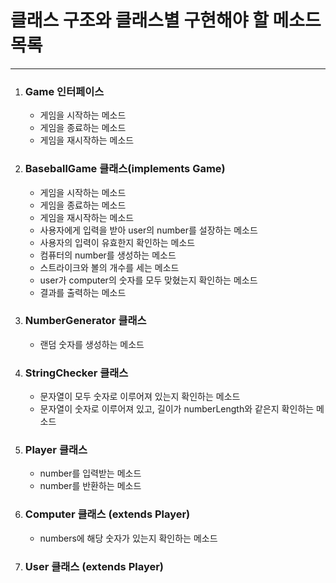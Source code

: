 <h1>클래스 구조와 클래스별 구현해야 할 메소드 목록</h1>
<hr>
<ol>
    <li>
        <h3>Game 인터페이스</h3>
        <ul>
            <li>게임을 시작하는 메소드</li>
            <li>게임을 종료하는 메소드</li>
            <li>게임을 재시작하는 메소드</li>
        </ul>
    </li>
    <li>
        <h3>BaseballGame 클래스(implements Game)</h3>
        <ul>
            <li>게임을 시작하는 메소드</li>
            <li>게임을 종료하는 메소드</li>
            <li>게임을 재시작하는 메소드</li>
            <li>사용자에게 입력을 받아 user의 number를 설장하는 메소드</li>
            <li>사용자의 입력이 유효한지 확인하는 메소드</li>
            <li>컴퓨터의 number를 생성하는 메소드</li>
            <li>스트라이크와 볼의 개수를 세는 메소드</li>
            <li>user가 computer의 숫자를 모두 맞혔는지 확인하는 메소드</li>
            <li>결과를 출력하는 메소드</li>
        </ul>
    </li>
    <li>
        <h3>NumberGenerator 클래스</h3>
        <ul>
            <li>랜덤 숫자를 생성하는 메소드</li>
        </ul>
    </li>
    <li>
        <h3>StringChecker 클래스</h3>
        <ul>
            <li>문자열이 모두 숫자로 이루어져 있는지 확인하는 메소드</li>
            <li>문자열이 숫자로 이루어져 있고, 길이가 numberLength와 같은지 확인하는 메소드</li>
        </ul>
    </li>
    <li>
        <h3>Player 클래스</h3>
        <ul>
            <li>number를 입력받는 메소드</li>
            <li>number를 반환하는 메소드</li>
        </ul>
    </li>
    <li>
        <h3>Computer 클래스 (extends Player)</h3>
        <ul>
            <li>numbers에 해당 숫자가 있는지 확인하는 메소드</li>
        </ul>
    </li>
    <li>
        <h3>User 클래스 (extends Player)</h3>
    </li>
</ol>